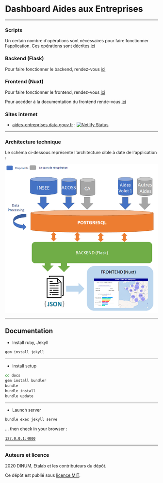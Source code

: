 # Dashboard Aides aux Entreprises

----------------

### Scripts

Un certain nombre d'opérations sont nécessaires pour faire fonctionner l'application. Ces opérations sont décrites [ici](scripts/README.md)

### Backend (Flask)

Pour faire fonctionner le backend, rendez-vous [ici](backend/README.md)


### Frontend (Nuxt)

Pour faire fonctionner le frontend, rendez-vous [ici](frontend/README.md)

Pour accéder à la documentation du frontend rende-vous [ici](https://etalab.github.io/dashboard-aides-entreprises/)


### Sites internet

- [aides-entreprises.data.gouv.fr][site_prod] : [![Netlify Status](https://api.netlify.com/api/v1/badges/f09c4d46-99a4-4fdf-8c4a-34b38f4d6a26/deploy-status)](https://app.netlify.com/sites/aides-entreprises-covid19/deploys)

<!-- <br> -->

<!-- - (preprod) : [covid-aides-entreprises.netlify.app][site_preprod]
[![Netlify Status](https://api.netlify.com/api/v1/badges/71e2942d-961b-4f06-8ac3-8dc73dceb6ee/deploy-status)](https://app.netlify.com/sites/covid-aides-entreprises/deploys) -->

----------

### Architecture technique

Le schéma ci-dessous représente l'architecture cible à date de l'application :

![Architecture](screenshots/architecture.png)


-------------
## Documentation 

- Install ruby, Jekyll

```bash
gem install jekyll
```

---
- Install setup 

```bash
cd docs
gem install bundler
bundle
bundle install
bundle update
```

---
- Launch server 

```bash
bundle exec jekyll serve
```

... then check in your browser : 

[`127.0.0.1:4000`](http://127.0.0.1:4000)

----------


[site_prod]: https://aides-entreprises.data.gouv.fr/
[site_preprod]: https://covid-aides-entreprises.netlify.app

### Auteurs et licence

2020 DINUM, Etalab et les contributeurs du dépôt.

Ce dépôt est publié sous [licence MIT](LICENSE).
